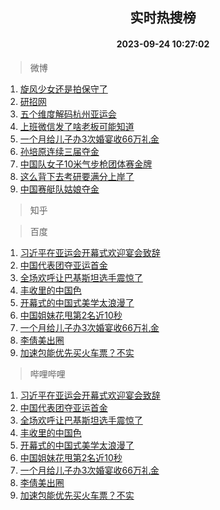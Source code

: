 <div align="center"><h2>实时热搜榜</h2><h4>2023-09-24 10:27:02</h4></div>

> 微博  

1. [旋风少女还是拍保守了](https://s.weibo.com/weibo?q=%E6%97%8B%E9%A3%8E%E5%B0%91%E5%A5%B3%E8%BF%98%E6%98%AF%E6%8B%8D%E4%BF%9D%E5%AE%88%E4%BA%86&t=31&band_rank=1&Refer=top)<br />
2. [研招网](https://s.weibo.com/weibo?q=%E7%A0%94%E6%8B%9B%E7%BD%91&t=31&band_rank=2&Refer=top)<br />
3. [五个维度解码杭州亚运会](https://s.weibo.com/weibo?q=%23%E4%BA%94%E4%B8%AA%E7%BB%B4%E5%BA%A6%E8%A7%A3%E7%A0%81%E6%9D%AD%E5%B7%9E%E4%BA%9A%E8%BF%90%E4%BC%9A%23&t=31&band_rank=3&Refer=top)<br />
4. [上班微信发了啥老板可能知道](https://s.weibo.com/weibo?q=%E4%B8%8A%E7%8F%AD%E5%BE%AE%E4%BF%A1%E5%8F%91%E4%BA%86%E5%95%A5%E8%80%81%E6%9D%BF%E5%8F%AF%E8%83%BD%E7%9F%A5%E9%81%93&t=31&band_rank=4&Refer=top)<br />
5. [一个月给儿子办3次婚宴收66万礼金](https://s.weibo.com/weibo?q=%23%E4%B8%80%E4%B8%AA%E6%9C%88%E7%BB%99%E5%84%BF%E5%AD%90%E5%8A%9E3%E6%AC%A1%E5%A9%9A%E5%AE%B4%E6%94%B666%E4%B8%87%E7%A4%BC%E9%87%91%23&t=31&band_rank=5&Refer=top)<br />
6. [孙培原连续三届夺金](https://s.weibo.com/weibo?q=%23%E5%AD%99%E5%9F%B9%E5%8E%9F%E8%BF%9E%E7%BB%AD%E4%B8%89%E5%B1%8A%E5%A4%BA%E9%87%91%23&t=31&band_rank=6&Refer=top)<br />
7. [中国队女子10米气步枪团体赛金牌](https://s.weibo.com/weibo?q=%23%E4%B8%AD%E5%9B%BD%E9%98%9F%E5%A5%B3%E5%AD%9010%E7%B1%B3%E6%B0%94%E6%AD%A5%E6%9E%AA%E5%9B%A2%E4%BD%93%E8%B5%9B%E9%87%91%E7%89%8C%23&t=31&band_rank=7&Refer=top)<br />
8. [这么背下去考研要满分上岸了](https://s.weibo.com/weibo?q=%E8%BF%99%E4%B9%88%E8%83%8C%E4%B8%8B%E5%8E%BB%E8%80%83%E7%A0%94%E8%A6%81%E6%BB%A1%E5%88%86%E4%B8%8A%E5%B2%B8%E4%BA%86&t=31&band_rank=8&Refer=top)<br />
9. [中国赛艇队姑娘夺金](https://s.weibo.com/weibo?q=%23%E4%B8%AD%E5%9B%BD%E8%B5%9B%E8%89%87%E9%98%9F%E5%A7%91%E5%A8%98%E5%A4%BA%E9%87%91%23&t=31&band_rank=9&Refer=top)<br />

> 知乎  


> 百度  

1. [习近平在亚运会开幕式欢迎宴会致辞](https://www.baidu.com/s?wd=%E4%B9%A0%E8%BF%91%E5%B9%B3%E5%9C%A8%E4%BA%9A%E8%BF%90%E4%BC%9A%E5%BC%80%E5%B9%95%E5%BC%8F%E6%AC%A2%E8%BF%8E%E5%AE%B4%E4%BC%9A%E8%87%B4%E8%BE%9E&sa=fyb_news&rsv_dl=fyb_news)<br />
2. [中国代表团夺亚运首金](https://www.baidu.com/s?wd=%E4%B8%AD%E5%9B%BD%E4%BB%A3%E8%A1%A8%E5%9B%A2%E5%A4%BA%E4%BA%9A%E8%BF%90%E9%A6%96%E9%87%91&sa=fyb_news&rsv_dl=fyb_news)<br />
3. [全场欢呼让巴基斯坦选手震惊了](https://www.baidu.com/s?wd=%E5%85%A8%E5%9C%BA%E6%AC%A2%E5%91%BC%E8%AE%A9%E5%B7%B4%E5%9F%BA%E6%96%AF%E5%9D%A6%E9%80%89%E6%89%8B%E9%9C%87%E6%83%8A%E4%BA%86&sa=fyb_news&rsv_dl=fyb_news)<br />
4. [丰收里的中国色](https://www.baidu.com/s?wd=%E4%B8%B0%E6%94%B6%E9%87%8C%E7%9A%84%E4%B8%AD%E5%9B%BD%E8%89%B2&sa=fyb_news&rsv_dl=fyb_news)<br />
5. [开幕式的中国式美学太浪漫了](https://www.baidu.com/s?wd=%E5%BC%80%E5%B9%95%E5%BC%8F%E7%9A%84%E4%B8%AD%E5%9B%BD%E5%BC%8F%E7%BE%8E%E5%AD%A6%E5%A4%AA%E6%B5%AA%E6%BC%AB%E4%BA%86&sa=fyb_news&rsv_dl=fyb_news)<br />
6. [中国姐妹花甩第2名近10秒](https://www.baidu.com/s?wd=%E4%B8%AD%E5%9B%BD%E5%A7%90%E5%A6%B9%E8%8A%B1%E7%94%A9%E7%AC%AC2%E5%90%8D%E8%BF%9110%E7%A7%92&sa=fyb_news&rsv_dl=fyb_news)<br />
7. [一个月给儿子办3次婚宴收66万礼金](https://www.baidu.com/s?wd=%E4%B8%80%E4%B8%AA%E6%9C%88%E7%BB%99%E5%84%BF%E5%AD%90%E5%8A%9E3%E6%AC%A1%E5%A9%9A%E5%AE%B4%E6%94%B666%E4%B8%87%E7%A4%BC%E9%87%91&sa=fyb_news&rsv_dl=fyb_news)<br />
8. [李倩美出圈](https://www.baidu.com/s?wd=%E6%9D%8E%E5%80%A9%E7%BE%8E%E5%87%BA%E5%9C%88&sa=fyb_news&rsv_dl=fyb_news)<br />
9. [加速包能优先买火车票？不实](https://www.baidu.com/s?wd=%E5%8A%A0%E9%80%9F%E5%8C%85%E8%83%BD%E4%BC%98%E5%85%88%E4%B9%B0%E7%81%AB%E8%BD%A6%E7%A5%A8%EF%BC%9F%E4%B8%8D%E5%AE%9E&sa=fyb_news&rsv_dl=fyb_news)<br />

> 哔哩哔哩  

1. [习近平在亚运会开幕式欢迎宴会致辞](https://www.baidu.com/s?wd=%E4%B9%A0%E8%BF%91%E5%B9%B3%E5%9C%A8%E4%BA%9A%E8%BF%90%E4%BC%9A%E5%BC%80%E5%B9%95%E5%BC%8F%E6%AC%A2%E8%BF%8E%E5%AE%B4%E4%BC%9A%E8%87%B4%E8%BE%9E&sa=fyb_news&rsv_dl=fyb_news)<br />
2. [中国代表团夺亚运首金](https://www.baidu.com/s?wd=%E4%B8%AD%E5%9B%BD%E4%BB%A3%E8%A1%A8%E5%9B%A2%E5%A4%BA%E4%BA%9A%E8%BF%90%E9%A6%96%E9%87%91&sa=fyb_news&rsv_dl=fyb_news)<br />
3. [全场欢呼让巴基斯坦选手震惊了](https://www.baidu.com/s?wd=%E5%85%A8%E5%9C%BA%E6%AC%A2%E5%91%BC%E8%AE%A9%E5%B7%B4%E5%9F%BA%E6%96%AF%E5%9D%A6%E9%80%89%E6%89%8B%E9%9C%87%E6%83%8A%E4%BA%86&sa=fyb_news&rsv_dl=fyb_news)<br />
4. [丰收里的中国色](https://www.baidu.com/s?wd=%E4%B8%B0%E6%94%B6%E9%87%8C%E7%9A%84%E4%B8%AD%E5%9B%BD%E8%89%B2&sa=fyb_news&rsv_dl=fyb_news)<br />
5. [开幕式的中国式美学太浪漫了](https://www.baidu.com/s?wd=%E5%BC%80%E5%B9%95%E5%BC%8F%E7%9A%84%E4%B8%AD%E5%9B%BD%E5%BC%8F%E7%BE%8E%E5%AD%A6%E5%A4%AA%E6%B5%AA%E6%BC%AB%E4%BA%86&sa=fyb_news&rsv_dl=fyb_news)<br />
6. [中国姐妹花甩第2名近10秒](https://www.baidu.com/s?wd=%E4%B8%AD%E5%9B%BD%E5%A7%90%E5%A6%B9%E8%8A%B1%E7%94%A9%E7%AC%AC2%E5%90%8D%E8%BF%9110%E7%A7%92&sa=fyb_news&rsv_dl=fyb_news)<br />
7. [一个月给儿子办3次婚宴收66万礼金](https://www.baidu.com/s?wd=%E4%B8%80%E4%B8%AA%E6%9C%88%E7%BB%99%E5%84%BF%E5%AD%90%E5%8A%9E3%E6%AC%A1%E5%A9%9A%E5%AE%B4%E6%94%B666%E4%B8%87%E7%A4%BC%E9%87%91&sa=fyb_news&rsv_dl=fyb_news)<br />
8. [李倩美出圈](https://www.baidu.com/s?wd=%E6%9D%8E%E5%80%A9%E7%BE%8E%E5%87%BA%E5%9C%88&sa=fyb_news&rsv_dl=fyb_news)<br />
9. [加速包能优先买火车票？不实](https://www.baidu.com/s?wd=%E5%8A%A0%E9%80%9F%E5%8C%85%E8%83%BD%E4%BC%98%E5%85%88%E4%B9%B0%E7%81%AB%E8%BD%A6%E7%A5%A8%EF%BC%9F%E4%B8%8D%E5%AE%9E&sa=fyb_news&rsv_dl=fyb_news)<br />
